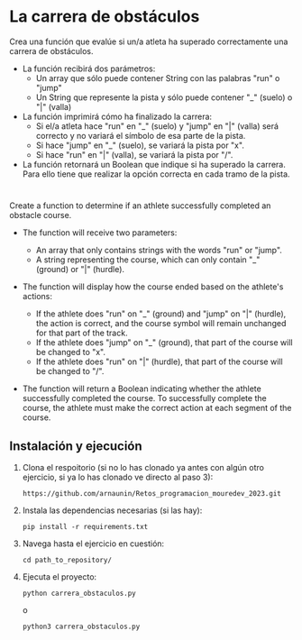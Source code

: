 # La carrera de obstáculos

Crea una función que evalúe si un/a atleta ha superado correctamente una carrera de obstáculos.
- La función recibirá dos parámetros:
    - Un array que sólo puede contener String con las palabras "run" o "jump"
    - Un String que represente la pista y sólo puede contener "_" (suelo) o "|"     (valla)
- La función imprimirá cómo ha finalizado la carrera:
    - Si el/a atleta hace "run" en "_" (suelo) y "jump" en "|" (valla) será correcto y no variará el símbolo de esa parte de la pista.
    - Si hace "jump" en "_" (suelo), se variará la pista por "x".
    - Si hace "run" en "|" (valla), se variará la pista por "/".
- La función retornará un Boolean que indique si ha superado la carrera.
Para ello tiene que realizar la opción correcta en cada tramo de la pista.

#

Create a function to determine if an athlete successfully completed an obstacle course.
- The function will receive two parameters:
    - An array that only contains strings with the words "run" or "jump".
    - A string representing the course, which can only contain "_" (ground) or "|" (hurdle).
- The function will display how the course ended based on the athlete's actions:
    - If the athlete does "run" on "_" (ground) and "jump" on "|" (hurdle), the action is correct, and the course symbol will remain unchanged for that part of the track.
    - If the athlete does "jump" on "_" (ground), that part of the course will be changed to "x".
    - If the athlete does "run" on "|"   (hurdle), that part of the course will be changed to "/".

- The function will return a Boolean indicating whether the athlete successfully completed the course. 
To successfully complete the course, the athlete must make the correct action at each segment of the course.

## Instalación y ejecución
1. Clona el respoitorio (si no lo has clonado ya antes con algún otro ejercicio, si ya lo has clonado ve directo al paso 3):
   ```
   https://github.com/arnaunin/Retos_programacion_mouredev_2023.git
   ```
2. Instala las dependencias necesarias (si las hay):
   ```
   pip install -r requirements.txt
   ```
3. Navega hasta el ejercicio en cuestión:
   ```
   cd path_to_repository/
   ```
4. Ejecuta el proyecto:
   ```
   python carrera_obstaculos.py
   ```
   o
   ```
   python3 carrera_obstaculos.py
